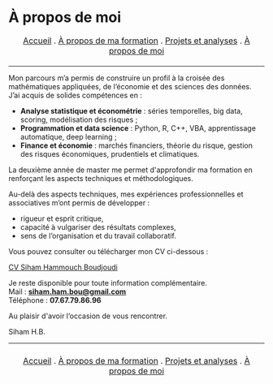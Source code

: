 # À propos de moi
<nav style="text-align:center; font-size:16px; margin-bottom:20px;">
  <a href="index.html">Accueil</a> .
  <a href="matieres.html">À propos de ma formation</a> .
  <a href="projets.html">Projets et analyses</a> .
  <a href="cv.html">À propos de moi</a>
</nav>

---

Mon parcours m’a permis de construire un profil à la croisée des mathématiques appliquées, de l’économie et des sciences des données.  
J’ai acquis de solides compétences en :  
- **Analyse statistique et économétrie** : séries temporelles, big data, scoring, modélisation des risques ;  
- **Programmation et data science** : Python, R, C++, VBA, apprentissage automatique, deep learning ;  
- **Finance et économie** : marchés financiers, théorie du risque, gestion des risques économiques, prudentiels et climatiques.  

La deuxième année de master me permet d'approfondir ma formation en renforçant les aspects techniques et méthodologiques.

Au-delà des aspects techniques, mes expériences professionnelles et associatives m’ont permis de développer :  
- rigueur et esprit critique,  
- capacité à vulgariser des résultats complexes,  
- sens de l’organisation et du travail collaboratif.

Vous pouvez consulter ou télécharger mon CV ci-dessous : 

[CV Siham Hammouch Boudjoudi](CV_fr.pdf) 

Je reste disponible pour toute information complémentaire. \
Mail : **siham.ham.bou@gmail.com** \
Téléphone : **07.67.79.86.96**

Au plaisir d'avoir l’occasion de vous rencontrer.

Siham H.B.

---


<p style="text-align:center; font-size:16px; margin:24px 0;">
  <a href="/index.html">Accueil</a> .
  <a href="/matieres.html">À propos de ma formation</a> .
  <a href="/projets.html">Projets et analyses</a> .
  <a href="/cv.html">À propos de moi</a>
</p>

